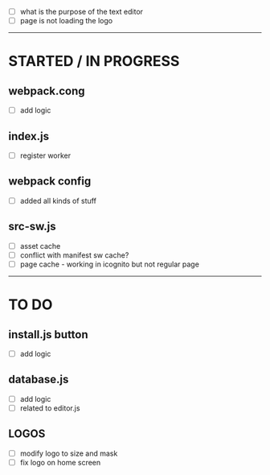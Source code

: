 
- [ ] what is the purpose of the text editor
- [ ] page is not loading the logo
------
# STARTED / IN PROGRESS
## webpack.cong
- [ ] add logic

## index.js
- [ ] register worker

## webpack config
- [ ] added all kinds of stuff

## src-sw.js
- [ ] asset cache
- [ ] conflict with manifest sw cache?
- [ ] page cache - working in icognito but not regular page
------
# TO DO
## install.js button
- [ ] add logic

## database.js
- [ ] add logic
- [ ] related to editor.js

## LOGOS
- [ ] modify logo to size and mask
- [ ] fix logo on home screen